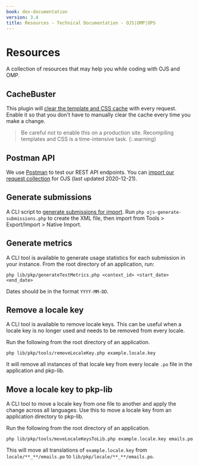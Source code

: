 ```yaml
---
book: dev-documentation
version: 3.4
title: Resources - Technical Documentation - OJS|OMP|OPS
---
```


# Resources

A collection of resources that may help you while coding with OJS and OMP.

## CacheBuster

This plugin will [clear the template and CSS cache](https://github.com/NateWr/cacheBuster) with every request. Enable it so that you don't have to manually clear the cache every time you make a change.

> Be careful not to enable this on a production site. Recompiling templates and CSS is a time-intensive task.
{:.warning}

## Postman API

We use [Postman](https://www.getpostman.com/) to test our REST API endpoints. You can [import our request collection](/dev/api/OJS-api-postman-collection.json) for OJS (last updated 2020-12-21).

## Generate submissions

A CLI script to [generate submissions for import](https://gist.github.com/NateWr/c6acac198d319cc317c0862c11df4a2e). Run `php ojs-generate-submissions.php` to create the XML file, then import from Tools > Export/Import > Native Import.

## Generate metrics

A CLI tool is available to generate usage statistics for each submission in your instance. From the root directory of an application, run:

```
php lib/pkp/generateTestMetrics.php <context_id> <start_date> <end_date>
```

Dates should be in the format `YYYY-MM-DD`.

## Remove a locale key

A CLI tool is available to remove locale keys. This can be useful when a locale key is no longer used and needs to be removed from every locale.

Run the following from the root directory of an application.

```
php lib/pkp/tools/removeLocaleKey.php example.locale.key
```

It will remove all instances of that locale key from every locale `.po` file in the application and pkp-lib.

## Move a locale key to pkp-lib

A CLI tool to move a locale key from one file to another and apply the change across all languages. Use this to move a locale key from an application directory to pkp-lib.

Run the following from the root directory of an application.

```
php lib/pkp/tools/moveLocaleKeysToLib.php example.locale.key emails.po
```

This will move all translations of `example.locale.key` from `locale/**_**/emails.po` to `lib/pkp/locale/**_**/emails.po`.
